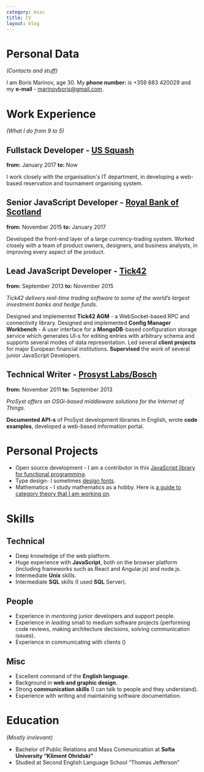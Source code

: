 ```yaml
---
category: misc
title: CV
layout: blog
---
```


Personal Data
==
*(Contacts and stuff)*

I am Boris Marinov, age 30.
My **phone number:** is +359 883 420029 
and my **e-mail**  - [marinovboris@gmail.com](mailto:marinovboris@gmail.com).


Work Experience
==
*(What I do from 9 to 5)* 

Fullstack Developer - [US Squash](https://www.ussquash.com/)
--
**from:** January 2017
**to:** Now

I work closely with the organisation's IT department, in developing a web-based reservation and tournament organising system.

Senior JavaScript Developer - [Royal Bank of Scotland](http://personal.rbs.co.uk/)  
--
**from:** November 2015
**to:** January 2017

Developed the front-end layer of a large currency-trading system. Worked closely with a team of product owners, designers, and business analysts, in improving every aspect of the product.

Lead JavaScript Developer - [Tick42](http://tick42.com/)
--
**from:** September 2013 
**to:** November 2015

*Tick42 delivers real-time trading software to some of the world’s largest investment banks and hedge funds.*

Designed and implemented **Tick42 AGM** - a WebSocket-based RPC and connectivity library. Designed and implemented **Config Manager Workbench** - A user interface for a **MongoDB**-based configuration storage service which generates UI-s for editing entries with arbitrary schema and supports several modes of data representation. Led several **client projects** for major European financial institutions. **Supervised** the work of several junior JavaScript Developers.

Technical Writer - [Prosyst Labs/Bosch](https://www.bosch-si.com/iot-platform/iot-platform/gateway/software.html)
--

**from:** November 2011 
**to:** September 2013 

*ProSyst offers an OSGi-based middleware solutions for the Internet of Things.*

**Documented API-s** of ProSyst development libraries in English, wrote **code examples**, developed a web-based information portal.

Personal Projects
==

* Open source development -  I am a contributor in this [JavaScript library for functional programming](https://github.com/origamitower/folktale).
* Type design- I sometimes [design fonts](https://www.behance.net/evolutionfonts/).
* Mathematics - I study mathematics as a hobby. Here is [a guide to category theory that I am working on](https://www.gitbook.com/book/boris-marinov/category-theory-illustrated/details).


Skills
==

Technical
-------------------
* Deep knowledge of the web platform.
* Huge experience with **JavaScript**, both on the browser platform (including frameworks such as React and Angular.js) and node.js.
* Intermediate **Unix** skills.
* Intermediate **SQL** skills (I used **SQL** Server).

People
-------
* Experience in *mentoring* junior developers and support people.
* Experience in *leading* small to medium software projects (performing code reviews, making architecture decisions, solving communication issues).
* Experience in communicating with clients ()

Misc
----

* Excellent command of the **English language**.
* Background in **web and graphic design**.
* Strong **communication skills** (I can talk to people and they understand).
* Experience with writing and maintaining software documentation.

Education
==
*(Mostly irrelevant)*

* Bachelor of Public Relations and Mass Communication at **Sofia University “Kliment Ohridski“**
* Studied at Second English Language School “Thomas Jefferson”


